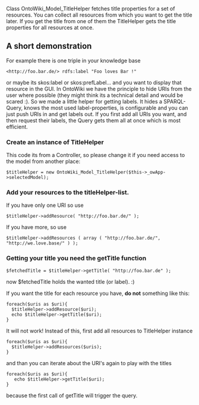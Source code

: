 Class OntoWiki_Model_TitleHelper fetches title properties for a set of resources. You can collect all resources from which you want to get the title later. If you get the title from one of them the TitleHelper gets the title properties for all resources at once.

## A short demonstration

For example there is one triple in your knowledge base

```
<http://foo.bar.de/> rdfs:label "Foo loves Bar !"
```

or maybe its skos:label or skos:prefLabel... and you want to display that resource in the GUI. In OntoWiki we have the principle to hide URIs from the user where possible (they might think its a technical detail and would be scared :). So we made a little helper for getting labels. It hides a SPARQL-Query, knows the most used label-properties, is configurable and you can just push URIs in and get labels out. If you first add all URIs you want, and then request their labels, the Query gets them all at once which is most efficient.

### Create an instance of TitleHelper

This code its from a Controller, so please change it if you need access to the model from another place:
```
$titleHelper = new OntoWiki_Model_TitleHelper($this->_owApp->selectedModel);
```

### Add your resources to the titleHelper-list.

If you have only one URI so use 
```
$titleHelper->addResource( "http://foo.bar.de/" );
```

If you have more, so use
```
$titleHelper->addResources ( array ( "http://foo.bar.de/", "http://we.love.base/" ) );
```
 

### Getting your title you need the getTitle function
```
$fetchedTitle = $titleHelper->getTitle( "http://foo.bar.de" );
```

now $fetchedTitle holds the wanted title (or label). :)

If you want the title for each resource you have, **do not** something like this:
```
foreach($uris as $uri){
  $titleHelper->addResource($uri);
  echo $titleHelper->getTitle($uri);
}
```

It will not work! Instead of this, first add all resources to TitleHelper instance

```
foreach($uris as $uri){
  $titleHelper->addResources($uris);
}
```

and than you can iterate about the URI's again to play with the titles

```
foreach($uris as $uri){
   echo $titleHelper->getTitle($uri);
}
```

because the first call of getTitle will trigger the query.